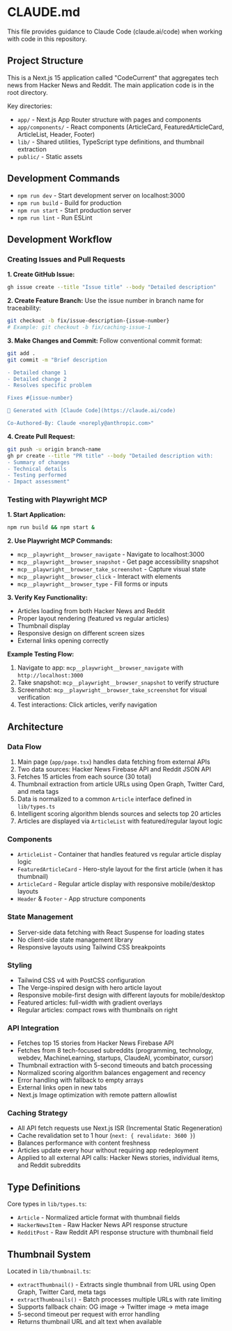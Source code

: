 # CLAUDE.md

This file provides guidance to Claude Code (claude.ai/code) when working with code in this repository.

## Project Structure

This is a Next.js 15 application called "CodeCurrent" that aggregates tech news from Hacker News and Reddit. The main application code is in the root directory.

Key directories:
- `app/` - Next.js App Router structure with pages and components
- `app/components/` - React components (ArticleCard, FeaturedArticleCard, ArticleList, Header, Footer)
- `lib/` - Shared utilities, TypeScript type definitions, and thumbnail extraction
- `public/` - Static assets

## Development Commands

- `npm run dev` - Start development server on localhost:3000
- `npm run build` - Build for production
- `npm run start` - Start production server
- `npm run lint` - Run ESLint

## Development Workflow

### Creating Issues and Pull Requests

**1. Create GitHub Issue:**
```bash
gh issue create --title "Issue title" --body "Detailed description"
```

**2. Create Feature Branch:**
Use the issue number in branch name for traceability:
```bash
git checkout -b fix/issue-description-{issue-number}
# Example: git checkout -b fix/caching-issue-1
```

**3. Make Changes and Commit:**
Follow conventional commit format:
```bash
git add .
git commit -m "Brief description

- Detailed change 1
- Detailed change 2
- Resolves specific problem

Fixes #{issue-number}

🤖 Generated with [Claude Code](https://claude.ai/code)

Co-Authored-By: Claude <noreply@anthropic.com>"
```

**4. Create Pull Request:**
```bash
git push -u origin branch-name
gh pr create --title "PR title" --body "Detailed description with:
- Summary of changes
- Technical details
- Testing performed
- Impact assessment"
```

### Testing with Playwright MCP

**1. Start Application:**
```bash
npm run build && npm start &
```

**2. Use Playwright MCP Commands:**
- `mcp__playwright__browser_navigate` - Navigate to localhost:3000
- `mcp__playwright__browser_snapshot` - Get page accessibility snapshot
- `mcp__playwright__browser_take_screenshot` - Capture visual state
- `mcp__playwright__browser_click` - Interact with elements
- `mcp__playwright__browser_type` - Fill forms or inputs

**3. Verify Key Functionality:**
- Articles loading from both Hacker News and Reddit
- Proper layout rendering (featured vs regular articles)
- Thumbnail display
- Responsive design on different screen sizes
- External links opening correctly

**Example Testing Flow:**
1. Navigate to app: `mcp__playwright__browser_navigate` with `http://localhost:3000`
2. Take snapshot: `mcp__playwright__browser_snapshot` to verify structure
3. Screenshot: `mcp__playwright__browser_take_screenshot` for visual verification
4. Test interactions: Click articles, verify navigation

## Architecture

### Data Flow
1. Main page (`app/page.tsx`) handles data fetching from external APIs
2. Two data sources: Hacker News Firebase API and Reddit JSON API
3. Fetches 15 articles from each source (30 total)
4. Thumbnail extraction from article URLs using Open Graph, Twitter Card, and meta tags
5. Data is normalized to a common `Article` interface defined in `lib/types.ts`
6. Intelligent scoring algorithm blends sources and selects top 20 articles
7. Articles are displayed via `ArticleList` with featured/regular layout logic

### Components
- `ArticleList` - Container that handles featured vs regular article display logic
- `FeaturedArticleCard` - Hero-style layout for the first article (when it has thumbnail)
- `ArticleCard` - Regular article display with responsive mobile/desktop layouts
- `Header` & `Footer` - App structure components

### State Management
- Server-side data fetching with React Suspense for loading states
- No client-side state management library
- Responsive layouts using Tailwind CSS breakpoints

### Styling
- Tailwind CSS v4 with PostCSS configuration
- The Verge-inspired design with hero article layout
- Responsive mobile-first design with different layouts for mobile/desktop
- Featured articles: full-width with gradient overlays
- Regular articles: compact rows with thumbnails on right

### API Integration
- Fetches top 15 stories from Hacker News Firebase API
- Fetches from 8 tech-focused subreddits (programming, technology, webdev, MachineLearning, startups, ClaudeAI, ycombinator, cursor)
- Thumbnail extraction with 5-second timeouts and batch processing
- Normalized scoring algorithm balances engagement and recency
- Error handling with fallback to empty arrays
- External links open in new tabs
- Next.js Image optimization with remote pattern allowlist

### Caching Strategy
- All API fetch requests use Next.js ISR (Incremental Static Regeneration)
- Cache revalidation set to 1 hour (`next: { revalidate: 3600 }`)
- Balances performance with content freshness
- Articles update every hour without requiring app redeployment
- Applied to all external API calls: Hacker News stories, individual items, and Reddit subreddits

## Type Definitions

Core types in `lib/types.ts`:
- `Article` - Normalized article format with thumbnail fields
- `HackerNewsItem` - Raw Hacker News API response structure  
- `RedditPost` - Raw Reddit API response structure with thumbnail field

## Thumbnail System

Located in `lib/thumbnail.ts`:
- `extractThumbnail()` - Extracts single thumbnail from URL using Open Graph, Twitter Card, meta tags
- `extractThumbnails()` - Batch processes multiple URLs with rate limiting
- Supports fallback chain: OG image → Twitter image → meta image
- 5-second timeout per request with error handling
- Returns thumbnail URL and alt text when available
